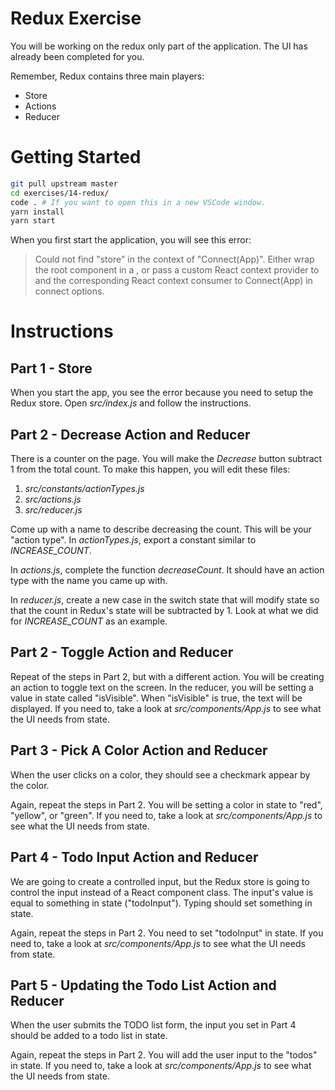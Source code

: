 # Redux Exercise

You will be working on the redux only part of the application. The UI has already been completed for you.

Remember, Redux contains three main players:

- Store
- Actions
- Reducer

# Getting Started

```bash
git pull upstream master
cd exercises/14-redux/
code . # If you want to open this in a new VSCode window.
yarn install
yarn start
```

When you first start the application, you will see this error:

> Could not find "store" in the context of "Connect(App)". Either wrap the root component in a <Provider>, or pass a custom React context provider to <Provider> and the corresponding React context consumer to Connect(App) in connect options.

# Instructions

## Part 1 - Store

When you start the app, you see the error because you need to setup the Redux store. Open _src/index.js_ and follow the instructions.

## Part 2 - Decrease Action and Reducer

There is a counter on the page. You will make the _Decrease_ button subtract 1 from the total count. To make this happen, you will edit these files:

1. _src/constants/actionTypes.js_
2. _src/actions.js_
3. _src/reducer.js_

Come up with a name to describe decreasing the count. This will be your "action type". In _actionTypes.js_, export a constant similar to _INCREASE_COUNT_.

In _actions.js_, complete the function _decreaseCount_. It should have an action type with the name you came up with.

In _reducer.js_, create a new case in the switch state that will modify state so that the count in Redux's state will be subtracted by 1. Look at what we did for _INCREASE_COUNT_ as an example.

## Part 2 - Toggle Action and Reducer

Repeat of the steps in Part 2, but with a different action. You will be creating an action to toggle text on the screen. In the reducer, you will be setting a value in state called "isVisible". When "isVisible" is true, the text will be displayed. If you need to, take a look at _src/components/App.js_ to see what the UI needs from state.

## Part 3 - Pick A Color Action and Reducer

When the user clicks on a color, they should see a checkmark appear by the color.

Again, repeat the steps in Part 2. You will be setting a color in state to "red", "yellow", or "green". If you need to, take a look at _src/components/App.js_ to see what the UI needs from state.

## Part 4 - Todo Input Action and Reducer

We are going to create a controlled input, but the Redux store is going to control the input instead of a React component class. The input's value is equal to something in state ("todoInput"). Typing should set something in state.

Again, repeat the steps in Part 2. You need to set "todoInput" in state. If you need to, take a look at _src/components/App.js_ to see what the UI needs from state.

## Part 5 - Updating the Todo List Action and Reducer

When the user submits the TODO list form, the input you set in Part 4 should be added to a todo list in state.

Again, repeat the steps in Part 2. You will add the user input to the "todos" in state. If you need to, take a look at _src/components/App.js_ to see what the UI needs from state.
